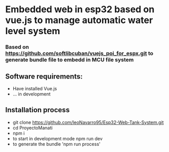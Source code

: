 # Embedded web in esp32 based on vue.js to manage automatic water level system

### Based on https://github.com/softlibcuban/vuejs_poi_for_espx.git to generate bundle file to embedd in MCU file system

## Software requirements:

- Have installed Vue.js
- ... in development

## Installation process

- git clone https://github.com/leoNavarro95/Esp32-Web-Tank-System.git
- cd ProyectoManati
- npm i
- to start in development mode npm run dev
- to generate the bundle 'npm run process'

